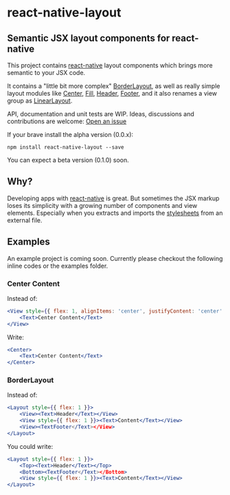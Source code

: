 # react-native-layout

## Semantic JSX layout components for react-native

This project contains [react-native](https://facebook.github.io/react-native/)
layout components which brings more semantic to your JSX code.

It contains a "little bit more complex" [BorderLayout](/lib/BorderLayout.js),
as well as really simple layout modules like
[Center](/lib/Center.js), [Fill](/lib/Fill.js),
[Header](/lib/Header.js), [Footer](/lib/Footer.js),
and it also renames a view group as [LinearLayout](/lib/LinearLayout.js).

API, documentation and unit tests are WIP. Ideas, discussions and contributions
are welcome:
[Open an issue](https://github.com/jerolimov/react-native-layout/issues/new)

If your brave install the alpha version (0.0.x):

    npm install react-native-layout --save

You can expect a beta version (0.1.0) soon.

## Why?

Developing apps with [react-native](https://facebook.github.io/react-native/)
is great. But sometimes the JSX markup loses its simplicity with a growing
number of components and view elements.
Especially when you extracts and imports the
[stylesheets](https://facebook.github.io/react-native/docs/stylesheet.html)
from an external file.

## Examples

An example project is coming soon. Currently please checkout the following
inline codes or the examples folder.

### Center Content

Instead of:

```jsx
<View style={{ flex: 1, alignItems: 'center', justifyContent: 'center' }}>
    <Text>Center Content</Text>
</View>
```

Write:

```jsx
<Center>
    <Text>Center Content</Text>
</Center>
```

### BorderLayout

Instead of:

```jsx
<Layout style={{ flex: 1 }}>
    <View><Text>Header</Text></View>
    <View style={{ flex: 1 }}><Text>Content</Text></View>
    <View><TextFooter</Text></View>
</Layout>
```

You could write:

```jsx
<Layout style={{ flex: 1 }}>
    <Top><Text>Header</Text></Top>
    <Bottom><TextFooter</Text></Bottom>
    <View style={{ flex: 1 }}><Text>Content</Text></View>
</Layout>
```
